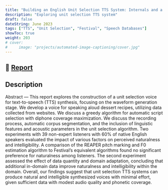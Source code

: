 ```yaml
---
title: "Building an English Unit Selection TTS System: Internals and a Practical Guide"
description: "Exploring unit selection TTS system"
draft: false
dateString: June 2023
tags: ["TTS", "Unit Selection", "Festival", "Speech Databases"]
showToc: true
weight: 203
# cover:
#     image: "projects/automated-image-captioning/cover.jpg"
--- 
```

## 🔗 [Report](/projects/unit-selection-voice/speech_synthesis_report.pdf)


## Description

Abstract — This report explores the construction of a unit selection voice for text-to-speech (TTS) synthesis, focusing on the waveform generation stage. We develop a voice for speaking aloud dessert recipes, utilizing data collected from websites. We discuss a greedy algorithm for automatic script selection with diphone coverage maximization. We discuss the recording process, automatic corpus segmentation, and the inclusion of linguistic features and acoustic parameters in the unit selection algorithm. Two experiments with 39 non-expert listeners with 60% of native English speakers evaluated the impact of various factors on perceived naturalness and intelligibility. A comparison of the REAPER pitch marking and F0 estimation algorithm to Festival’s equivalent algorithms found no significant preference for naturalness among listeners. The second experiment assessed the effect of data quantity and domain adaptation, concluding that additional in-domain data improve naturalness and intelligibility within the domain. Overall, our findings suggest that unit selection TTS systems can produce natural and intelligible synthesized voices with minimal effort, given sufficient data with modest audio quality and phonetic coverage.

